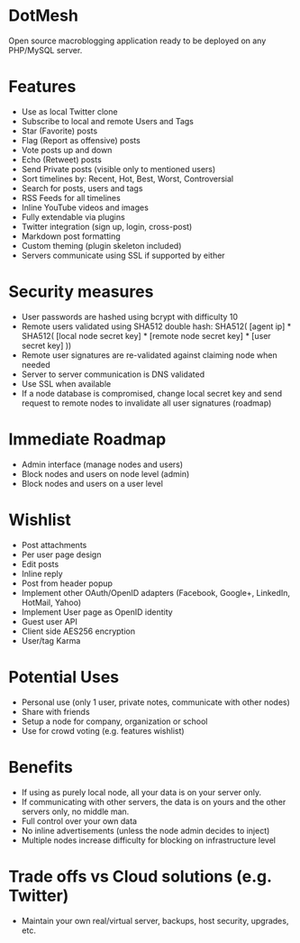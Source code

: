 DotMesh
=======
Open source macroblogging application ready to be deployed on any PHP/MySQL server.

Features
========

* Use as local Twitter clone
* Subscribe to local and remote Users and Tags
* Star (Favorite) posts
* Flag (Report as offensive) posts
* Vote posts up and down
* Echo (Retweet) posts
* Send Private posts (visible only to mentioned users)
* Sort timelines by: Recent, Hot, Best, Worst, Controversial
* Search for posts, users and tags
* RSS Feeds for all timelines
* Inline YouTube videos and images
* Fully extendable via plugins
* Twitter integration (sign up, login, cross-post)
* Markdown post formatting
* Custom theming (plugin skeleton included)
* Servers communicate using SSL if supported by either

Security measures
=================

* User passwords are hashed using bcrypt with difficulty 10
* Remote users validated using SHA512 double hash:
    SHA512( [agent ip] * SHA512( [local node secret key] * [remote node secret key] * [user secret key] ))
* Remote user signatures are re-validated against claiming node when needed
* Server to server communication is DNS validated
* Use SSL when available
* If a node database is compromised, change local secret key and send request to remote nodes to invalidate all user signatures (roadmap)

Immediate Roadmap
=================

* Admin interface (manage nodes and users)
* Block nodes and users on node level (admin)
* Block nodes and users on a user level

Wishlist
========

* Post attachments
* Per user page design
* Edit posts
* Inline reply
* Post from header popup
* Implement other OAuth/OpenID adapters (Facebook, Google+, LinkedIn, HotMail, Yahoo)
* Implement User page as OpenID identity
* Guest user API
* Client side AES256 encryption
* User/tag Karma

Potential Uses
==============

* Personal use (only 1 user, private notes, communicate with other nodes)
* Share with friends
* Setup a node for company, organization or school
* Use for crowd voting (e.g. features wishlist)

Benefits
========

* If using as purely local node, all your data is on your server only.
* If communicating with other servers, the data is on yours and the other servers only, no middle man.
* Full control over your own data
* No inline advertisements (unless the node admin decides to inject)
* Multiple nodes increase difficulty for blocking on infrastructure level

Trade offs vs Cloud solutions (e.g. Twitter)
============================================

* Maintain your own real/virtual server, backups, host security, upgrades, etc.

